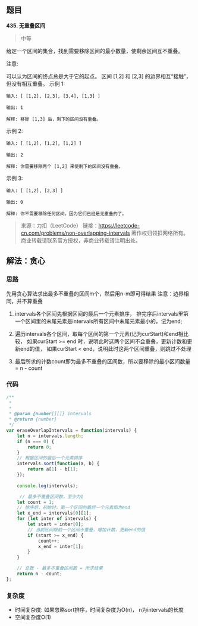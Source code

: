 ## 题目
**435. 无重叠区间**
>中等

给定一个区间的集合，找到需要移除区间的最小数量，使剩余区间互不重叠。

注意:

可以认为区间的终点总是大于它的起点。
区间 [1,2] 和 [2,3] 的边界相互“接触”，但没有相互重叠。
示例 1:
```
输入: [ [1,2], [2,3], [3,4], [1,3] ]

输出: 1

解释: 移除 [1,3] 后，剩下的区间没有重叠。
```
示例 2:
```
输入: [ [1,2], [1,2], [1,2] ]

输出: 2

解释: 你需要移除两个 [1,2] 来使剩下的区间没有重叠。
```
示例 3:
```
输入: [ [1,2], [2,3] ]

输出: 0

解释: 你不需要移除任何区间，因为它们已经是无重叠的了。
```
>来源：力扣（LeetCode）
链接：https://leetcode-cn.com/problems/non-overlapping-intervals
著作权归领扣网络所有。商业转载请联系官方授权，非商业转载请注明出处。

## 解法：贪心
### 思路
先用贪心算法求出最多不重叠的区间m个，然后用n-m即可得结果
注意：边界相同，并不算重叠
 
1. intervals各个区间先根据区间的最后一个元素排序，
排完序后intervals里第一个区间里的末尾元素是intervals所有区间中末尾元素最小的，记为end;

2. 遍历intervals各个区间，取每个区间的第一个元素(记为curStart)和end相比较，
如果curStart >= end 时，说明此时这两个区间不会重叠，更新计数和更新end的值，
如果curStart < end，说明此时这两个区间重叠，则跳过不处理

3. 最后所求的计数count即为最多不重叠的区间数，所以要移除的最小区间数量 = n - count

### 代码
```js
/**
 * 
 * 
 * @param {number[][]} intervals
 * @return {number}
 */
var eraseOverlapIntervals = function(intervals) {
    let n = intervals.length;
    if (n === 0) {
        return 0;
    }
    // 根据区间的最后一个元素排序
    intervals.sort(function(a, b) {
        return a[1] - b[1];
    });
    
    console.log(intervals);

     // 最多不重叠区间数，至少为1
    let count = 1;
    // 排序后，初始时，第一个区间的最后一个元素即为end
    let x_end = intervals[0][1];
    for (let inter of intervals) {
        let start = inter[0];
        // 当前区间跟前一个区间不重叠，增加计数，更新end的值
        if (start >= x_end) {
            count++;
            x_end = inter[1];
        }
    }

    // 总数 - 最多不重叠区间数 = 所求结果
    return n - count;
};

```
### 复杂度
* 时间复杂度: 如果忽略sort排序，时间复杂度为O(n)， n为intervals的长度
* 空间复杂度O(1)